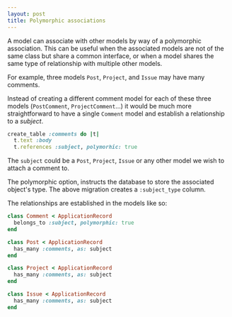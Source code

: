 ```yaml
---
layout: post
title: Polymorphic associations
---
```


A model can associate with other models by way of a polymorphic association. This can be useful when the associated models are not of the same class but share a common interface, or when a model shares the same type of relationship with multiple other models.

For example, three models `Post`, `Project`, and `Issue` may have many comments.

Instead of creating a different comment model for each of these three models (`PostComment`, `ProjectComment`…) it would be much more straightforward to have a single `Comment` model and establish a relationship to a *subject*.

```ruby
create_table :comments do |t|
  t.text :body
  t.references :subject, polymorhic: true
```
The `subject` could be a `Post`, `Project`, `Issue` or any other model we wish to attach a comment to.

The polymorphic option, instructs the database to store the associated object's type. The above migration creates a `:subject_type` column.

The relationships are established in the models like so:

```ruby
class Comment < ApplicationRecord
  belongs_to :subject, polymorphic: true
end

class Post < ApplicationRecord
  has_many :comments, as: subject
end

class Project < ApplicationRecord
  has_many :comments, as: subject
end

class Issue < ApplicationRecord
  has_many :comments, as: subject
end
```
